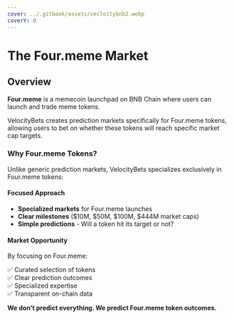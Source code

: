 ```yaml
---
cover: ../.gitbook/assets/vecloitybnb2.webp
coverY: 0
---
```


# The Four.meme Market

## Overview

**Four.meme** is a memecoin launchpad on BNB Chain where users can launch and trade meme tokens.

VelocityBets creates prediction markets specifically for Four.meme tokens, allowing users to bet on whether these tokens will reach specific market cap targets.

### Why Four.meme Tokens?

Unlike generic prediction markets, VelocityBets specializes exclusively in Four.meme tokens:

#### Focused Approach

* **Specialized markets** for Four.meme launches
* **Clear milestones** ($10M, $50M, $100M, $444M market caps)
* **Simple predictions** - Will a token hit its target or not?

#### Market Opportunity

By focusing on Four.meme:

✅ Curated selection of tokens\
✅ Clear prediction outcomes\
✅ Specialized expertise\
✅ Transparent on-chain data

**We don't predict everything. We predict Four.meme token outcomes.**
